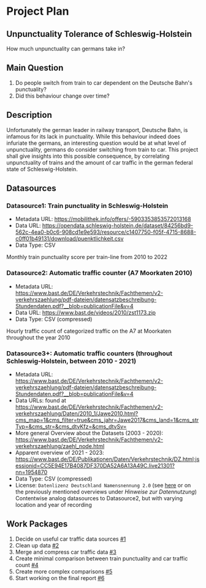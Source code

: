 # Project Plan

## Unpunctuality Tolerance of Schleswig-Holstein
<!-- Give your project a short title. -->
How much unpunctuality can germans take in?

## Main Question

<!-- Think about one main question you want to answer based on the data. -->
1. Do people switch from train to car dependent on the Deutsche Bahn's punctuality? 
2. Did this behaviour change over time? 
## Description

<!-- Describe your data science project in max. 200 words. Consider writing about why and how you attempt it. -->
Unfortunately the german leader in railway transport, Deutsche Bahn, is infamous for its lack in punctuality. While this behaviour indeed does infuriate the germans, an interesting question would be at what level of unpunctuality, germans do consider switching from train to car. This project shall give insights into this possible consequence, by correlating unpunctuality of trains and the amount of car traffic in the german federal state of Schleswig-Holstein.

## Datasources

<!-- Describe each datasources you plan to use in a section. Use the prefic "DatasourceX" where X is the id of the datasource. -->

### Datasource1: Train punctuality in Schleswig-Holstein
* Metadata URL: https://mobilithek.info/offers/-5903353853572013168
* Data URL: https://opendata.schleswig-holstein.de/dataset/84256bd9-562c-4ea0-b0c6-908cd1e9e593/resource/c1407750-f05f-4715-8688-c0ff01b49131/download/puenktlichkeit.csv
* Data Type: CSV

Monthly train punctuality score per train-line from 2010 to 2022

### Datasource2: Automatic traffic counter (A7 Moorkaten 2010)
* Metadata URL: https://www.bast.de/DE/Verkehrstechnik/Fachthemen/v2-verkehrszaehlung/pdf-dateien/datensatzbeschreibung-Stundendaten.pdf?__blob=publicationFile&v=4
* Data URL: https://www.bast.de/videos/2010/zst1173.zip
* Data Type: CSV (compressed)

Hourly traffic count of categorized traffic on the A7 at Moorkaten throughout the year 2010

### Datasource3+: Automatic traffic counters (throughout Schleswig-Holstein, between 2010 - 2021)
* Metadata URL: https://www.bast.de/DE/Verkehrstechnik/Fachthemen/v2-verkehrszaehlung/pdf-dateien/datensatzbeschreibung-Stundendaten.pdf?__blob=publicationFile&v=4
* Data URLs: found at https://www.bast.de/DE/Verkehrstechnik/Fachthemen/v2-verkehrszaehlung/Daten/2010_1/Jawe2010.html?cms_map=1&cms_filter=true&cms_jahr=Jawe2017&cms_land=1&cms_strTyp=&cms_str=&cms_dtvKfz=&cms_dtvSv=
* More general Overview about the Datasets (2003 - 2020): https://www.bast.de/DE/Verkehrstechnik/Fachthemen/v2-verkehrszaehlung/zaehl_node.html
* Apparent overview of 2021 - 2023: https://www.bast.de/DE/Publikationen/Daten/Verkehrstechnik/DZ.html;jsessionid=CC5E94E17B4087DF370DA52A6A13A49C.live21301?nn=1954870
* Data Type: CSV (compressed)
* License: `Datenlizenz Deutschland Namensnennung 2.0` (see [here](https://www.bast.de/DE/Verkehrstechnik/Fachthemen/v2-verkehrszaehlung/Nutzungsbedingungen.html?nn=1819490) or on the previously mentioned overviews under _Hinweise zur Datennutzung_)
Contentwise analog datasources to Datasource2, but with varying location and year of recording

## Work Packages

<!-- List of work packages ordered sequentially, each pointing to an issue with more details. -->

1. Decide on useful car traffic data sources [#1][i1]
2. Clean up data [#2][i2]
3. Merge and compress car traffic data [#3][i3]
4. Create minimal comparison between train punctuality and car traffic count [#4][i4]
5. Create more complex comparisons [#5][i5]
6. Start working on the final report [#6][i6]

[i1]: https://github.com/phiho1609/made-data-science-project/issues/1
[i2]: https://github.com/phiho1609/made-data-science-project/issues/2
[i3]: https://github.com/phiho1609/made-data-science-project/issues/3
[i4]: https://github.com/phiho1609/made-data-science-project/issues/4
[i5]: https://github.com/phiho1609/made-data-science-project/issues/5
[i6]: https://github.com/phiho1609/made-data-science-project/issues/6
